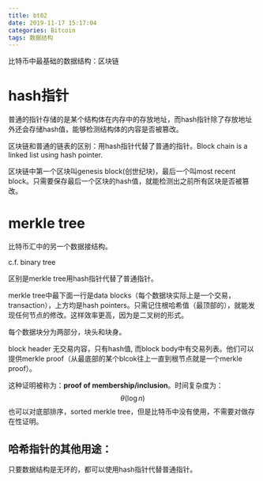 ```yaml
---
title: bt02
date: 2019-11-17 15:17:04
categories: Bitcoin
tags: 数据结构
---
```


比特币中最基础的数据结构：区块链

<!--mro-->

# hash指针

普通的指针存储的是某个结构体在内存中的存放地址，而hash指针除了存放地址外还会存储hash值，能够检测结构体的内容是否被篡改。



区块链和普通的链表的区别：用hash指针代替了普通的指针。Block chain is  a linked list using hash pointer.



区块链中第一个区块叫genesis block(创世纪块)，最后一个叫most recent block。只需要保存最后一个区块的hash值，就能检测出之前所有区块是否被篡改。



# merkle tree

比特币汇中的另一个数据接结构。

c.f. binary tree

区别是merkle tree用hash指针代替了普通指针。

merkle tree中最下面一行是data blocks（每个数据块实际上是一个交易，transaction），上方均是hash pointers。只需记住根哈希值（最顶部的），就能发现任何节点的修改。这样效率更高，因为是二叉树的形式。



每个数据块分为两部分，块头和块身。

block header 无交易内容，只有hash值, 而block body中有交易列表。他们可以提供merkle proof（从最底部的某个blcok往上一直到根节点就是一个merkle proof）。

这种证明被称为：**proof of membership/inclusion**。时间复杂度为：
$$
\theta(\log n)
$$
也可以对底部排序，sorted merkle tree，但是比特币中没有使用，不需要对做存在性证明。



## 哈希指针的其他用途：

只要数据结构是无环的，都可以使用hash指针代替普通指针。







